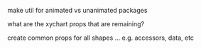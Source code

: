 make util for animated vs unanimated packages

what are the xychart props that are remaining?

create common props for all shapes ... e.g. accessors, data, etc
